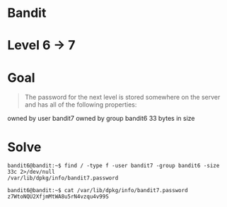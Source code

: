 # Bandit
# Level 6 -> 7
# Goal
> The password for the next level is stored somewhere on the server and has all of the following properties:

owned by user bandit7
owned by group bandit6
33 bytes in size
# Solve

```
bandit6@bandit:~$ find / -type f -user bandit7 -group bandit6 -size 33c 2>/dev/null
/var/lib/dpkg/info/bandit7.password

bandit6@bandit:~$ cat /var/lib/dpkg/info/bandit7.password
z7WtoNQU2XfjmMtWA8u5rN4vzqu4v99S
```
